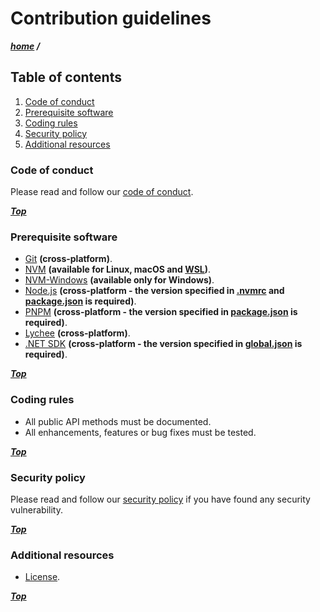 # Contribution guidelines

***[home](./readme.md) /***

## Table of contents

1. [Code of conduct](#code-of-conduct)
2. [Prerequisite software](#prerequisite-software)
3. [Coding rules](#coding-rules)
4. [Security policy](#security-policy)
5. [Additional resources](#additional-resources)

### Code of conduct

Please read and follow our [code of conduct](./code-of-conduct.md).

***[Top](#contribution-guidelines)***

### Prerequisite software

- [Git](https://git-scm.com) **(cross-platform)**.
- [NVM](https://github.com/nvm-sh/nvm) **(available for Linux, macOS and [WSL](https://learn.microsoft.com/en-us/windows/wsl/install))**.
- [NVM-Windows](https://github.com/coreybutler/nvm-windows) **(available only for Windows)**.
- [Node.js](https://nodejs.org/en) **(cross-platform - the version specified in [.nvmrc](./.nvmrc) and [package.json](./package.json) is required)**.
- [PNPM](https://pnpm.io) **(cross-platform - the version specified in [package.json](./package.json) is required)**.
- [Lychee](https://github.com/lycheeverse/lychee) **(cross-platform)**.
- [.NET SDK](https://dotnet.microsoft.com/en-us/download) **(cross-platform - the version specified in [global.json](./global.json) is required)**.

***[Top](#contribution-guidelines)***

### Coding rules

- All public API methods must be documented.
- All enhancements, features or bug fixes must be tested.

***[Top](#contribution-guidelines)***

### Security policy

Please read and follow our [security policy](./security.md) if you have found any security vulnerability.

***[Top](#contribution-guidelines)***

### Additional resources

- [License](./license).

***[Top](#contribution-guidelines)***
